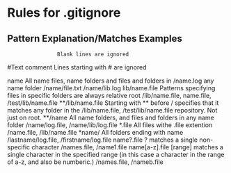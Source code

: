 # Rules for .gitignore

## Pattern          Explanation/Matches                  	                               Examples
                    Blank lines are ignored
#Text comment       Lines starting with # are ignored                                                     

name                All name files, name folders and files and folders in                   /name.log
                    any name folder                                                         /name/file.txt
                                                                                            /name/lib.log
lib/name.file       Patterns specifying files in specific folders are always relative root  /lib/name.file, name.file, /test/lib/name.file
**/lib/name.file    Starting with ** before / specifies that it matches any folder in the   /lib/name.file, /test/lib/name.file
                    repository. Not just on root.
**/name             All name folders, and files and folders in any name folder               /name/log.file, 
                                                                                             /name/lib/log.file
*.file              All files withe .file extention                                          /name.file, /lib/name.file
*name/              All folders ending with name                                             /lastname/log.file, /firstname/log.file
name?.file          ? matches a single non-specific character                                /names.file, /name1.file
name[a-z].file      [range] matches a single character in the specified range 
                    (in this case a character in the range of a-z, and also be numberic.)    /names.file, /nameb.file
